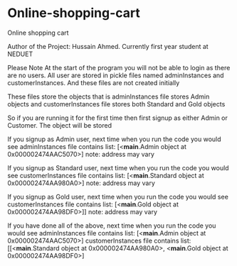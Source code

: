 # Online-shopping-cart
Online shopping cart 

Author of the Project:
Hussain Ahmed. Currently first year student at NEDUET


Please Note
At the start of the program you will not be able to login as there are no users. All user are stored in pickle files 
named adminInstances and customerInstances. And these files are not created initially

These files store the objects that is adminInstances file stores Admin objects and customerInstances file stores 
both Standard and Gold objects

So if you are running it for the first time then first signup as either Admin or Customer. The object will be stored

If you signup as Admin user, next time when you run the code you would see
adminInstances file contains list: [<__main__.Admin object at 0x000002474AAC5070>] 
note: address may vary

If you signup as Standard user, next time when you run the code you would see
customerInstances file contains list: [<__main__.Standard object at 0x000002474AA980A0>] 
note: address may vary

If you signup as Gold user, next time when you run the code you would see
customerInstances file contains list: [<__main__.Gold object at 0x000002474AA98DF0>]] 
note: address may vary

If you have done all of the above, next time when you run the code you would see
adminInstances file contains list: [<__main__.Admin object at 0x000002474AAC5070>]
customerInstances file contains list: [[<__main__.Standard object at 0x000002474AA980A0>, <__main__.Gold object at 0x000002474AA98DF0>]
